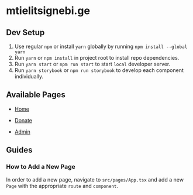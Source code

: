 # mtielitsignebi.ge

## Dev Setup

1. Use regular `npm` or install `yarn` globally by running `npm install --global yarn`
2. Run `yarn` or `npm install` in project root to install repo dependencies.
3. Run `yarn start` or `npm run start` to start `local` developer server.
4. Run `yarn storybook` or `npm run storybook` to develop each component individually.

## Available Pages

- [Home](https://www.mtielitsignebi.ge/home)

- [Donate](https://www.mtielitsignebi.ge/donate)

- [Admin](https://www.mtielitsignebi.ge/login)

## Guides

### How to Add a New Page

In order to add a new page, navigate to `src/pages/App.tsx` and add a new `Page` with the appropriate `route` and `component`.
